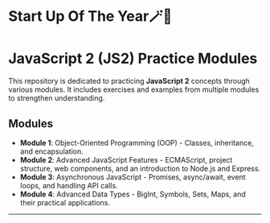 # Start Up Of The Year🪄🐞

# JavaScript 2 (JS2) Practice Modules

This repository is dedicated to practicing **JavaScript 2** concepts through various modules. It includes exercises and examples from multiple modules to strengthen understanding.

## Modules

- **Module 1**: Object-Oriented Programming (OOP) - Classes, inheritance, and encapsulation.
- **Module 2**: Advanced JavaScript Features - ECMAScript, project structure, web components, and an introduction to Node.js and Express.
- **Module 3**: Asynchronous JavaScript - Promises, async/await, event loops, and handling API calls.
- **Module 4**: Advanced Data Types - BigInt, Symbols, Sets, Maps, and their practical applications.

---

